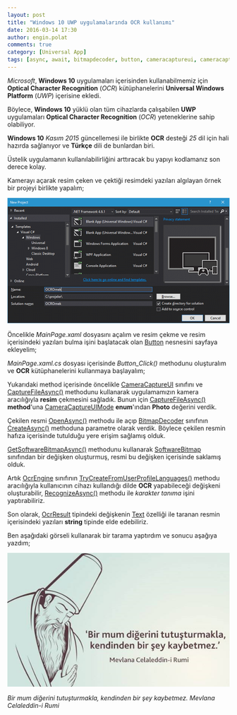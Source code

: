 ```yaml
---
layout: post
title: "Windows 10 UWP uygulamalarında OCR kullanımı"
date: 2016-03-14 17:30
author: engin.polat
comments: true
category: [Universal App]
tags: [async, await, bitmapdecoder, button, cameracaptureui, cameracaptureuimode.photo, capturefileasync, createasync, enum, fileaccessmode, getsoftwarebitmapasync, method, ocr, ocrengine, ocrresult, openasync, optical character recognition, recognizeasync, softwarebitmap, string, text, trycreatefromuserprofilelanguages, universal app, uwp, windows10]
---
```

*Microsoft*, **Windows 10** uygulamaları içerisinden kullanabilmemiz için **Optical Character Recognition** (*OCR*) kütüphanelerini **Universal Windows Platform** (*UWP*) içerisine ekledi.

Böylece, **Windows 10** yüklü olan tüm cihazlarda çalışabilen **UWP** uygulamaları **Optical Character Recognition** (*OCR*) yeteneklerine sahip olabiliyor.

**Windows 10** *Kasım 2015* güncellemesi ile birlikte **OCR** desteği *25* dil için hali hazırda sağlanıyor ve **Türkçe** dili de bunlardan biri.

Üstelik uygulamanın kullanılabilirliğini arttıracak bu yapıyı kodlamanız son derece kolay.

Kamerayı açarak resim çeken ve çektiği resimdeki yazıları algılayan örnek bir projeyi birlikte yapalım;

![](/assets/uploads/2016/03/ocr-1.png)

Öncelikle *MainPage.xaml* dosyasını açalım ve resim çekme ve resim içerisindeki yazıları bulma işini başlatacak olan <a href="https://msdn.microsoft.com/library/windows/apps/windows.ui.xaml.controls.button" target="_blank">Button</a> nesnesini sayfaya ekleyelim;

<script src="https://gist.github.com/polatengin/c100ac14cf191f2fc2d3ad67af680ca4.js?file=MainPage.xaml"></script>

*MainPage.xaml.cs* dosyası içerisinde *Button_Click()* methodunu oluşturalım ve **OCR** kütüphanelerini kullanmaya başlayalım;

<script src="https://gist.github.com/polatengin/c100ac14cf191f2fc2d3ad67af680ca4.js?file=MainPage-xaml.cs"></script>

Yukarıdaki method içerisinde öncelikle <a href="https://msdn.microsoft.com/library/windows/apps/windows.media.capture.cameracaptureui" target="_blank">CameraCaptureUI</a> sınıfını ve <a href="https://msdn.microsoft.com/library/windows/apps/windows.media.capture.cameracaptureui.capturefileasync" target="_blank">CaptureFileAsync()</a> methodunu kullanarak uygulamamızın kamera aracılığıyla **resim** çekmesini sağladık. Bunun için <a href="https://msdn.microsoft.com/library/windows/apps/windows.media.capture.cameracaptureui.capturefileasync" target="_blank">CaptureFileAsync()</a> **method**'una <a href="https://msdn.microsoft.com/library/windows/apps/windows.media.capture.cameracaptureuimode" target="_blank">CameraCaptureUIMode</a> **enum**'ından **Photo** değerini verdik.

Çekilen resmi <a href="https://msdn.microsoft.com/library/windows/apps/br227221" target="_blank">OpenAsync()</a> methodu ile açıp <a href="https://msdn.microsoft.com/library/windows/apps/windows.graphics.imaging.bitmapdecoder" target="_blank">BitmapDecoder</a> sınıfının <a href="https://msdn.microsoft.com/library/windows/apps/br226184.aspx" target="_blank">CreateAsync()</a> methoduna parametre olarak verdik. Böylece çekilen resmin hafıza içerisinde tutulduğu yere erişim sağlamış olduk.

<a href="https://msdn.microsoft.com/library/windows/apps/dn887334" target="_blank">GetSoftwareBitmapAsync()</a> methodunu kullanarak <a href="https://msdn.microsoft.com/library/windows/apps/windows.graphics.imaging.softwarebitmap" target="_blank">SoftwareBitmap</a> sınıfından bir değişken oluşturmuş, resmi bu değişken içerisinde saklamış olduk.

Artık <a href="https://msdn.microsoft.com/library/windows.media.ocr.ocrengine" target="_blank">OcrEngine</a> sınıfının <a href="https://msdn.microsoft.com/library/windows.media.ocr.ocrengine.trycreatefromuserprofilelanguages" target="_blank">TryCreateFromUserProfileLanguages()</a> methodu aracılığıyla kullanıcının cihazı kullandığı dilde **OCR** yapabileceği değişkeni oluşturabilir, <a href="https://msdn.microsoft.com/library/windows.media.ocr.ocrengine.recognizeasync" target="_blank">RecognizeAsync()</a> methodu ile *karakter tanıma* işini yaptırabiliriz.

Son olarak, <a href="https://msdn.microsoft.com/library/windows.media.ocr.ocrresult" target="_blank">OcrResult</a> tipindeki değişkenin <a href="https://msdn.microsoft.com/library/windows.media.ocr.ocrresult.text" target="_blank">Text</a> özelliği ile taranan resmin içerisindeki yazıları **string** tipinde elde edebiliriz.

Ben aşağıdaki görseli kullanarak bir tarama yaptırdım ve sonucu aşağıya yazdım;

![](/assets/uploads/2016/03/ocr-2.jpg)

*Bir mum diğerini tutuşturmakla, kendinden bir şey kaybetmez. Mevlana Celaleddin-i Rumi*

